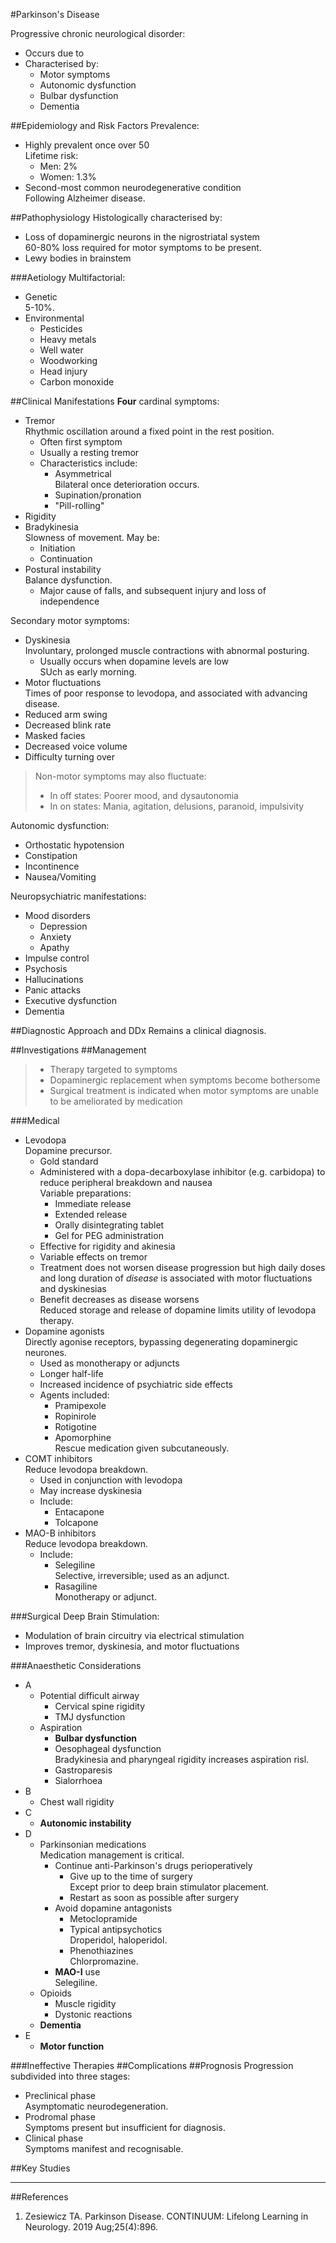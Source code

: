 #Parkinson's Disease

Progressive chronic neurological disorder:
* Occurs due to 
* Characterised by:
	* Motor symptoms
	* Autonomic dysfunction
	* Bulbar dysfunction
	* Dementia

##Epidemiology and Risk Factors
Prevalence:
* Highly prevalent once over 50  
Lifetime risk:
	* Men: 2%
	* Women: 1.3%
* Second-most common neurodegenerative condition  
Following Alzheimer disease.


##Pathophysiology
Histologically characterised by:
* Loss of dopaminergic neurons in the nigrostriatal system  
60-80% loss required for motor symptoms to be present.
* Lewy bodies in brainstem


###Aetiology
Multifactorial:
* Genetic   
5-10%.
* Environmental
	* Pesticides
	* Heavy metals
	* Well water
	* Woodworking
	* Head injury
	* Carbon monoxide

##Clinical Manifestations
**Four** cardinal symptoms:
* Tremor  
Rhythmic oscillation around a fixed point in the rest position.
	* Often first symptom
	* Usually a resting tremor
	* Characteristics include:
		* Asymmetrical  
		Bilateral once deterioration occurs.
		* Supination/pronation
		* "Pill-rolling"
* Rigidity
* Bradykinesia  
Slowness of movement. May be:
	* Initiation
	* Continuation
* Postural instability  
Balance dysfunction.
	* Major cause of falls, and subsequent injury and loss of independence




Secondary motor symptoms:
* Dyskinesia  
Involuntary, prolonged muscle contractions with abnormal posturing.
	* Usually occurs when dopamine levels are low  
	SUch as early morning.
* Motor fluctuations  
Times of poor response to levodopa, and associated with advancing disease.
* Reduced arm swing
* Decreased blink rate
* Masked facies
* Decreased voice volume
* Difficulty turning over


> Non-motor symptoms may also fluctuate:
> * In off states: Poorer mood, and dysautonomia
> * In on states: Mania, agitation, delusions, paranoid, impulsivity

Autonomic dysfunction:
* Orthostatic hypotension
* Constipation
* Incontinence
* Nausea/Vomiting


Neuropsychiatric manifestations:
* Mood disorders
	* Depression
	* Anxiety
	* Apathy
* Impulse control
* Psychosis
* Hallucinations
* Panic attacks
* Executive dysfunction
* Dementia


##Diagnostic Approach and DDx
Remains a clinical diagnosis.

##Investigations
##Management
>* Therapy targeted to symptoms
>* Dopaminergic replacement when symptoms become bothersome
>* Surgical treatment is indicated when motor symptoms are unable to be ameliorated by medication


###Medical
* Levodopa  
Dopamine precursor.
	* Gold standard
	* Administered with a dopa-decarboxylase inhibitor (e.g. carbidopa) to reduce peripheral breakdown and nausea  
	Variable preparations:
		* Immediate release
		* Extended release
		* Orally disintegrating tablet
		* Gel for PEG administration
	* Effective for rigidity and akinesia
	* Variable effects on tremor
	* Treatment does not worsen disease progression but high daily doses and long duration of *disease* is associated with motor fluctuations and dyskinesias
	* Benefit decreases as disease worsens  
	Reduced storage and release of dopamine limits utility of levodopa therapy.
* Dopamine agonists  
Directly agonise receptors, bypassing degenerating dopaminergic neurones.
	* Used as monotherapy or adjuncts
	* Longer half-life
	* Increased incidence of psychiatric side effects
	* Agents included:
		* Pramipexole
		* Ropinirole
		* Rotigotine
		* Apomorphine  
		Rescue medication given subcutaneously.
* COMT inhibitors  
Reduce levodopa breakdown.
	* Used in conjunction with levodopa
	* May increase dyskinesia
	* Include:
		* Entacapone
		* Tolcapone
* MAO-B inhibitors  
Reduce levodopa breakdown.
	* Include:
		* Selegiline  
		Selective, irreversible; used as an adjunct.
		* Rasagiline  
		Monotherapy or adjunct.

###Surgical
Deep Brain Stimulation:
* Modulation of brain circuitry via electrical stimulation
* Improves tremor, dyskinesia, and motor fluctuations

###Anaesthetic Considerations

* A
	* Potential difficult airway
		* Cervical spine rigidity
		* TMJ dysfunction
	* Aspiration
		* **Bulbar dysfunction**  
		* Oesophageal dysfunction  
		Bradykinesia and pharyngeal rigidity increases aspiration risl.
		* Gastroparesis
		* Sialorrhoea
* B
	* Chest wall rigidity
* C
	* **Autonomic instability**
* D
	* Parkinsonian medications  
	Medication management is critical.
		* Continue anti-Parkinson's drugs perioperatively
			* Give up to the time of surgery  
			Except prior to deep brain stimulator placement.
			* Restart as soon as possible after surgery
		* Avoid dopamine antagonists
			* Metoclopramide
			* Typical antipsychotics  
			Droperidol, haloperidol.
			* Phenothiazines  
			Chlorpromazine.
		* **MAO-I** use  
		Selegiline.
	* Opioids  
		* Muscle rigidity
		* Dystonic reactions
	* **Dementia**
* E
	* **Motor function**

###Ineffective Therapies
##Complications
##Prognosis
Progression subdivided into three stages:
* Preclinical phase  
Asymptomatic neurodegeneration.
* Prodromal phase  
Symptoms present but insufficient for diagnosis.
* Clinical phase  
Symptoms manifest and recognisable.

##Key Studies

---
##References
1. Zesiewicz TA. Parkinson Disease. CONTINUUM: Lifelong Learning in Neurology. 2019 Aug;25(4):896. 
